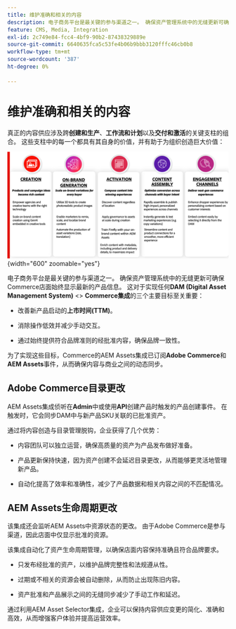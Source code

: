 ```yaml
---
title: 维护准确和相关的内容
description: 电子商务平台是最关键的参与渠道之一。 确保资产管理系统中的无缝更新可确保Commerce店面始终显示最新的产品信息。
feature: CMS, Media, Integration
exl-id: 2c749e84-fcc4-4bf9-90b2-87438329889e
source-git-commit: 6640635fca5c53fe4b06b9bbb3120fffc46cb0b8
workflow-type: tm+mt
source-wordcount: '387'
ht-degree: 0%

---
```


# 维护准确和相关的内容

真正的内容供应涉及跨&#x200B;**创建和生产**、**工作流和计划**&#x200B;以及&#x200B;**交付和激活**&#x200B;的关键支柱的组合。 这些支柱中的每一个都具有其自身的价值，并有助于为组织创造巨大价值：

![关键支柱](../assets/key-pillars.png){width="600" zoomable="yes"}

电子商务平台是最关键的参与渠道之一。 确保资产管理系统中的无缝更新可确保Commerce店面始终显示最新的产品信息。 这对于实现任何&#x200B;**DAM (Digital Asset Management System)** &lt;> **Commerce集成**&#x200B;的三个主要目标至关重要：

* 改善新产品启动的&#x200B;**上市时间(TTM)**。

* 消除操作低效并减少手动交互。

* 通过始终提供符合品牌准则的经批准内容，确保品牌一致性。

为了实现这些目标，Commerce的AEM Assets集成已订阅&#x200B;**Adobe Commerce**&#x200B;和&#x200B;**AEM Assets**&#x200B;事件，从而确保内容与商业之间的动态同步。

## Adobe Commerce目录更改

AEM Assets集成侦听在&#x200B;**Admin**&#x200B;中或使用&#x200B;**API**&#x200B;创建产品时触发的产品创建事件。 在触发时，它会同步DAM中与新产品SKU关联的已批准资产。

通过将内容创造与目录管理脱钩，企业获得了几个优势：

* 内容团队可以独立运营，确保高质量的资产为产品发布做好准备。

* 产品更新保持快速，因为资产创建不会延迟目录更改，从而能够更灵活地管理新产品。

* 自动化提高了效率和准确性，减少了产品数据和相关内容之间的不匹配情况。

## AEM Assets生命周期更改

该集成还会监听AEM Assets中资源状态的更改。 由于Adobe Commerce是参与渠道，因此店面中仅显示批准的资源。

该集成自动化了资产生命周期管理，以确保店面内容保持准确且符合品牌要求。

* 只发布经批准的资产，以维护品牌完整性和法规遵从性。

* 过期或不相关的资源会被自动删除，从而防止出现陈旧内容。

* 资产批准和产品展示之间的无缝同步减少了手动工作和延迟。

通过利用AEM Asset Selector集成，企业可以保持内容供应变更的简化、准确和高效，从而增强客户体验并提高运营效率。
